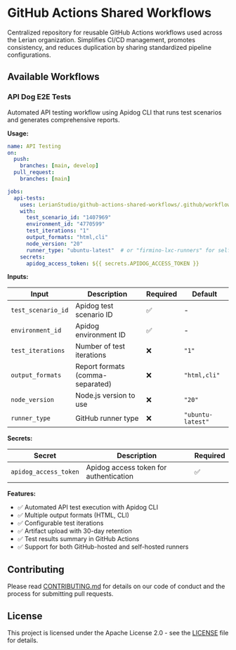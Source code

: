 # GitHub Actions Shared Workflows

Centralized repository for reusable GitHub Actions workflows used across the Lerian organization. Simplifies CI/CD management, promotes consistency, and reduces duplication by sharing standardized pipeline configurations.

## Available Workflows

### API Dog E2E Tests

Automated API testing workflow using Apidog CLI that runs test scenarios and generates comprehensive reports.

**Usage:**

```yaml
name: API Testing
on:
  push:
    branches: [main, develop]
  pull_request:
    branches: [main]

jobs:
  api-tests:
    uses: LerianStudio/github-actions-shared-workflows/.github/workflows/api-dog-e2e-tests.yml@main
    with:
      test_scenario_id: "1407969"
      environment_id: "4770599"
      test_iterations: "1"
      output_formats: "html,cli"
      node_version: "20"
      runner_type: "ubuntu-latest"  # or "firmino-lxc-runners" for self-hosted
    secrets:
      apidog_access_token: ${{ secrets.APIDOG_ACCESS_TOKEN }}
```

**Inputs:**

| Input | Description | Required | Default |
|-------|-------------|----------|---------|
| `test_scenario_id` | Apidog test scenario ID | ✅ | - |
| `environment_id` | Apidog environment ID | ✅ | - |
| `test_iterations` | Number of test iterations | ❌ | `"1"` |
| `output_formats` | Report formats (comma-separated) | ❌ | `"html,cli"` |
| `node_version` | Node.js version to use | ❌ | `"20"` |
| `runner_type` | GitHub runner type | ❌ | `"ubuntu-latest"` |

**Secrets:**

| Secret | Description | Required |
|--------|-------------|----------|
| `apidog_access_token` | Apidog access token for authentication | ✅ |

**Features:**

- ✅ Automated API test execution with Apidog CLI
- ✅ Multiple output formats (HTML, CLI)
- ✅ Configurable test iterations
- ✅ Artifact upload with 30-day retention
- ✅ Test results summary in GitHub Actions
- ✅ Support for both GitHub-hosted and self-hosted runners

## Contributing

Please read [CONTRIBUTING.md](CONTRIBUTING.md) for details on our code of conduct and the process for submitting pull requests.

## License

This project is licensed under the Apache License 2.0 - see the [LICENSE](LICENSE) file for details.
